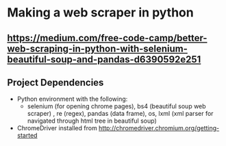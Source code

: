 # Making a web scraper in python 
## https://medium.com/free-code-camp/better-web-scraping-in-python-with-selenium-beautiful-soup-and-pandas-d6390592e251  
  
## Project Dependencies
* Python environment with the following:  
  * selenium (for opening chrome pages), bs4 (beautiful soup web scraper) , re (regex), pandas (data frame), os, lxml (xml parser for navigated through html tree in beautiful soup)
* ChromeDriver installed from http://chromedriver.chromium.org/getting-started
